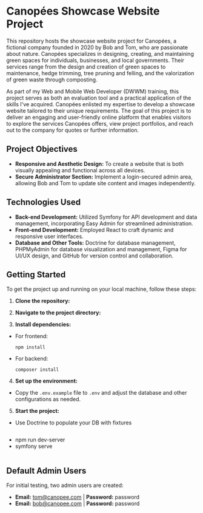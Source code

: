 # Canopées Showcase Website Project

This repository hosts the showcase website project for Canopées, a fictional company founded in 2020 by Bob and Tom, who are passionate about nature. Canopées specializes in designing, creating, and maintaining green spaces for individuals, businesses, and local governments. Their services range from the design and creation of green spaces to maintenance, hedge trimming, tree pruning and felling, and the valorization of green waste through composting.

As part of my Web and Mobile Web Developer (DWWM) training, this project serves as both an evaluation tool and a practical application of the skills I've acquired. Canopées enlisted my expertise to develop a showcase website tailored to their unique requirements. The goal of this project is to deliver an engaging and user-friendly online platform that enables visitors to explore the services Canopées offers, view project portfolios, and reach out to the company for quotes or further information.

## Project Objectives

- **Responsive and Aesthetic Design:** To create a website that is both visually appealing and functional across all devices.
- **Secure Administrator Section:** Implement a login-secured admin area, allowing Bob and Tom to update site content and images independently.

## Technologies Used

- **Back-end Development:** Utilized Symfony for API development and data management, incorporating Easy Admin for streamlined administration.
- **Front-end Development:** Employed React to craft dynamic and responsive user interfaces.
- **Database and Other Tools:** Doctrine for database management, PHPMyAdmin for database visualization and management, Figma for UI/UX design, and GitHub for version control and collaboration.

## Getting Started

To get the project up and running on your local machine, follow these steps:

1. **Clone the repository:**

2. **Navigate to the project directory:**

3. **Install dependencies:**
- For frontend:
  ```
  npm install
  ```
- For backend:
  ```
  composer install
  ```
4. **Set up the environment:**
- Copy the `.env.example` file to `.env` and adjust the database and other configurations as needed.
5. **Start the project:**
- Use Doctrine to populate your DB with fixtures
  ```
- npm run dev-server
- symfony serve
  ```

## Default Admin Users

For initial testing, two admin users are created:

- **Email:** tom@canopee.com | **Password:** password
- **Email:** bob@canopee.com | **Password:** password

